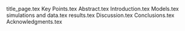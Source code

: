 title_page.tex
Key Points.tex
Abstract.tex
Introduction.tex
Models.tex
simulations and data.tex
results.tex
Discussion.tex
Conclusions.tex
Acknowledgments.tex
